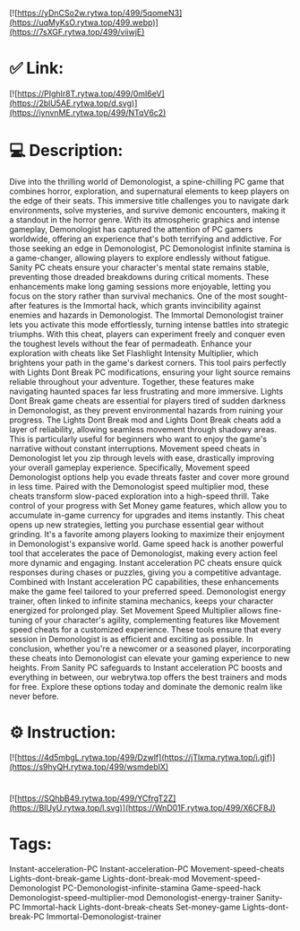 [![https://yDnCSo2w.rytwa.top/499/5qomeN3](https://uqMyKsO.rytwa.top/499.webp)](https://7sXGF.rytwa.top/499/viiwjE)
# ✅ Link:
[![https://PIghIr8T.rytwa.top/499/0mI6eV](https://2blU5AE.rytwa.top/d.svg)](https://iynvnME.rytwa.top/499/NTqV6c2)
# 💻 Description:
Dive into the thrilling world of Demonologist, a spine-chilling PC game that combines horror, exploration, and supernatural elements to keep players on the edge of their seats. This immersive title challenges you to navigate dark environments, solve mysteries, and survive demonic encounters, making it a standout in the horror genre. With its atmospheric graphics and intense gameplay, Demonologist has captured the attention of PC gamers worldwide, offering an experience that's both terrifying and addictive.
For those seeking an edge in Demonologist, PC Demonologist infinite stamina is a game-changer, allowing players to explore endlessly without fatigue. Sanity PC cheats ensure your character's mental state remains stable, preventing those dreaded breakdowns during critical moments. These enhancements make long gaming sessions more enjoyable, letting you focus on the story rather than survival mechanics.
One of the most sought-after features is the Immortal hack, which grants invincibility against enemies and hazards in Demonologist. The Immortal Demonologist trainer lets you activate this mode effortlessly, turning intense battles into strategic triumphs. With this cheat, players can experiment freely and conquer even the toughest levels without the fear of permadeath.
Enhance your exploration with cheats like Set Flashlight Intensity Multiplier, which brightens your path in the game's darkest corners. This tool pairs perfectly with Lights Dont Break PC modifications, ensuring your light source remains reliable throughout your adventure. Together, these features make navigating haunted spaces far less frustrating and more immersive.
Lights Dont Break game cheats are essential for players tired of sudden darkness in Demonologist, as they prevent environmental hazards from ruining your progress. The Lights Dont Break mod and Lights Dont Break cheats add a layer of reliability, allowing seamless movement through shadowy areas. This is particularly useful for beginners who want to enjoy the game's narrative without constant interruptions.
Movement speed cheats in Demonologist let you zip through levels with ease, drastically improving your overall gameplay experience. Specifically, Movement speed Demonologist options help you evade threats faster and cover more ground in less time. Paired with the Demonologist speed multiplier mod, these cheats transform slow-paced exploration into a high-speed thrill.
Take control of your progress with Set Money game features, which allow you to accumulate in-game currency for upgrades and items instantly. This cheat opens up new strategies, letting you purchase essential gear without grinding. It's a favorite among players looking to maximize their enjoyment in Demonologist's expansive world.
Game speed hack is another powerful tool that accelerates the pace of Demonologist, making every action feel more dynamic and engaging. Instant acceleration PC cheats ensure quick responses during chases or puzzles, giving you a competitive advantage. Combined with Instant acceleration PC capabilities, these enhancements make the game feel tailored to your preferred speed.
Demonologist energy trainer, often linked to infinite stamina mechanics, keeps your character energized for prolonged play. Set Movement Speed Multiplier allows fine-tuning of your character's agility, complementing features like Movement speed cheats for a customized experience. These tools ensure that every session in Demonologist is as efficient and exciting as possible.
In conclusion, whether you're a newcomer or a seasoned player, incorporating these cheats into Demonologist can elevate your gaming experience to new heights. From Sanity PC safeguards to Instant acceleration PC boosts and everything in between, our webrytwa.top offers the best trainers and mods for free. Explore these options today and dominate the demonic realm like never before.

# ⚙️ Instruction:
[![https://4d5mbgL.rytwa.top/499/Dzwlf](https://jTlxma.rytwa.top/i.gif)](https://s9hyQH.rytwa.top/499/wsmdebIX)
#
[![https://SQhbB49.rytwa.top/499/YCfrgT2Z](https://BIUyU.rytwa.top/l.svg)](https://WnD01F.rytwa.top/499/X6CF8J)
# Tags:
Instant-acceleration-PC Instant-acceleration-PC Movement-speed-cheats Lights-dont-break-game Lights-dont-break-mod Movement-speed-Demonologist PC-Demonologist-infinite-stamina Game-speed-hack Demonologist-speed-multiplier-mod Demonologist-energy-trainer Sanity-PC Immortal-hack Lights-dont-break-cheats Set-money-game Lights-dont-break-PC Immortal-Demonologist-trainer





